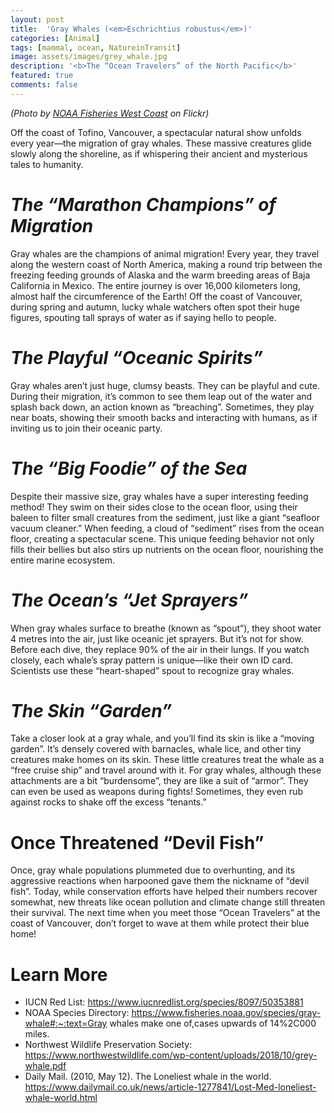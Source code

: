 ```yaml
---
layout: post
title:  'Gray Whales (<em>Eschrichtius robustus</em>)'
categories: [Animal]
tags: [mammal, ocean, NatureinTransit]
image: assets/images/grey_whale.jpg
description: '<b>The “Ocean Travelers” of the North Pacific</b>'
featured: true
comments: false
---
```

*(Photo by [NOAA Fisheries West Coast](https://www.flickr.com/photos/nmfs_northwest/17628350103) on Flickr)*

Off the coast of Tofino, Vancouver, a spectacular natural show unfolds every year—the migration of gray whales. These massive creatures glide slowly along the shoreline, as if whispering their ancient and mysterious tales to humanity.

# *The “Marathon Champions” of Migration*

Gray whales are the champions of animal migration! Every year, they travel along the western coast of North America, making a round trip between the freezing feeding grounds of Alaska and the warm breeding areas of Baja California in Mexico. The entire journey is over 16,000 kilometers long, almost half the circumference of the Earth! Off the coast of Vancouver, during spring and autumn, lucky whale watchers often spot their huge figures, spouting tall sprays of water as if saying hello to people.

# *The Playful “Oceanic Spirits”*

Gray whales aren’t just huge, clumsy beasts. They can be playful and cute. During their migration, it’s common to see them leap out of the water and splash back down, an action known as “breaching”. Sometimes, they play near boats, showing their smooth backs and interacting with humans, as if inviting us to join their oceanic party.

# *The “Big Foodie” of the Sea*

Despite their massive size, gray whales have a super interesting feeding method! They swim on their sides close to the ocean floor, using their baleen to filter small creatures from the sediment, just like a giant “seafloor vacuum cleaner.” When feeding, a cloud of “sediment” rises from the ocean floor, creating a spectacular scene. This unique feeding behavior not only fills their bellies but also stirs up nutrients on the ocean floor, nourishing the entire marine ecosystem.

# *The Ocean’s “Jet Sprayers”*

When gray whales surface to breathe (known as “spout”), they shoot water 4 metres into the air, just like oceanic jet sprayers. But it’s not for show. Before each dive, they replace 90% of the air in their lungs. If you watch closely, each whale’s spray pattern is unique—like their own ID card. Scientists use these “heart-shaped” spout to recognize gray whales.

# *The Skin “Garden”*

Take a closer look at a gray whale, and you’ll find its skin is like a “moving garden”. It’s densely covered with barnacles, whale lice, and other tiny creatures make homes on its skin. These little creatures treat the whale as a “free cruise ship” and travel around with it. For gray whales, although these attachments are a bit “burdensome”, they are like a suit of “armor”. They can even be used as weapons during fights! Sometimes, they even rub against rocks to shake off the excess “tenants.”

# Once Threatened “Devil Fish”

Once, gray whale populations plummeted due to overhunting, and its aggressive reactions when harpooned gave them the nickname of “devil fish”. Today, while conservation efforts have helped their numbers recover somewhat, new threats like ocean pollution and climate change still threaten their survival. The next time when you meet those “Ocean Travelers” at the coast of Vancouver, don’t forget to wave at them while protect their blue home!

# Learn More

- IUCN Red List: https://www.iucnredlist.org/species/8097/50353881
- NOAA Species Directory: https://www.fisheries.noaa.gov/species/gray-whale#:~:text=Gray whales make one of,cases upwards of 14%2C000 miles.
- Northwest Wildlife Preservation Society: https://www.northwestwildlife.com/wp-content/uploads/2018/10/grey-whale.pdf
- Daily Mail. (2010, May 12). The Loneliest whale in the world. https://www.dailymail.co.uk/news/article-1277841/Lost-Med-loneliest-whale-world.html
